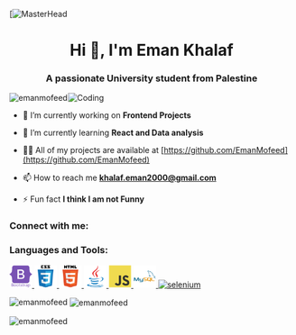 [![MasterHead](https://tenor.com/view/hello-world-gif-18564330)
<h1 align="center">Hi 👋, I'm Eman Khalaf</h1>
<h3 align="center">A passionate University student from Palestine</h3>
<img align="right" alt="Coding" width="400" src="https://www.pinterest.com/pin/810366526711864256/">

<p align="left"> <img src="https://komarev.com/ghpvc/?username=emanmofeed&label=Profile%20views&color=0e75b6&style=flat" alt="emanmofeed" /> </p>

- 🔭 I’m currently working on **Frontend Projects**

- 🌱 I’m currently learning **React and Data analysis**

- 👨‍💻 All of my projects are available at [https://github.com/EmanMofeed](https://github.com/EmanMofeed)

- 📫 How to reach me **khalaf.eman2000@gmail.com**

- ⚡ Fun fact **I think I am not Funny**

<h3 align="left">Connect with me:</h3>
<p align="left">
</p>

<h3 align="left">Languages and Tools:</h3>
<p align="left"> <a href="https://getbootstrap.com" target="_blank" rel="noreferrer"> <img src="https://raw.githubusercontent.com/devicons/devicon/master/icons/bootstrap/bootstrap-plain-wordmark.svg" alt="bootstrap" width="40" height="40"/> </a> <a href="https://www.w3schools.com/css/" target="_blank" rel="noreferrer"> <img src="https://raw.githubusercontent.com/devicons/devicon/master/icons/css3/css3-original-wordmark.svg" alt="css3" width="40" height="40"/> </a> <a href="https://www.w3.org/html/" target="_blank" rel="noreferrer"> <img src="https://raw.githubusercontent.com/devicons/devicon/master/icons/html5/html5-original-wordmark.svg" alt="html5" width="40" height="40"/> </a> <a href="https://www.java.com" target="_blank" rel="noreferrer"> <img src="https://raw.githubusercontent.com/devicons/devicon/master/icons/java/java-original.svg" alt="java" width="40" height="40"/> </a> <a href="https://developer.mozilla.org/en-US/docs/Web/JavaScript" target="_blank" rel="noreferrer"> <img src="https://raw.githubusercontent.com/devicons/devicon/master/icons/javascript/javascript-original.svg" alt="javascript" width="40" height="40"/> </a> <a href="https://www.mysql.com/" target="_blank" rel="noreferrer"> <img src="https://raw.githubusercontent.com/devicons/devicon/master/icons/mysql/mysql-original-wordmark.svg" alt="mysql" width="40" height="40"/> </a> <a href="https://www.selenium.dev" target="_blank" rel="noreferrer"> <img src="https://raw.githubusercontent.com/detain/svg-logos/780f25886640cef088af994181646db2f6b1a3f8/svg/selenium-logo.svg" alt="selenium" width="40" height="40"/> </a> </p>

<p><img align="left" src="https://github-readme-stats.vercel.app/api/top-langs?username=emanmofeed&show_icons=true&locale=en&layout=compact" alt="emanmofeed" /></p>

<p>&nbsp;<img align="center" src="https://github-readme-stats.vercel.app/api?username=emanmofeed&show_icons=true&locale=en" alt="emanmofeed" /></p>

<p><img align="center" src="https://github-readme-streak-stats.herokuapp.com/?user=emanmofeed&" alt="emanmofeed" /></p>
